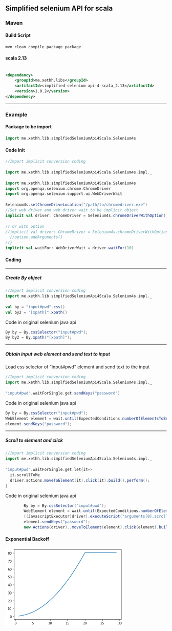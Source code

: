 ## Simplified selenium API for scala

### Maven

#### Build Script
```shell
mvn clean compile package package
```

#### scala 2.13
```xml

<dependency>
    <groupId>me.xethh.libs</groupId>
    <artifactId>simplified-selenium-api-4-scala_2.13</artifactId>
    <version>1.0.2</version>
</dependency>
```
---------------------------
### Example

#### Package to be import
```scala
import me.xethh.lib.simplfiedSeleniumApi4Scala.Selenium4s
```

#### Code Init

```scala
//Import implicit conversion coding

import me.xethh.lib.simplfiedSeleniumApi4Scala.Selenium4s.impl._

import me.xethh.lib.simplfiedSeleniumApi4Scala.Selenium4s
import org.openqa.selenium.chrome.ChromeDriver
import org.openqa.selenium.support.ui.WebDriverWait

Selenium4s.setChromeDriveLocation("/path/to/chromedriver.exe")
//Set web driver and web driver wait to be implicit object
implicit val driver: ChromeDriver = Selenium4s.chromeDriverWithOption()

// Or with option
//implicit val driver: ChromeDriver = Selenium4s.chromeDriverWithOption{option=>
  //option.addArguments()
//}
implicit val waitFor: WebDriverWait = driver.waitFor(10)    
```

#### Coding

-----------------
##### Create By object

```scala
//Import implicit conversion coding
import me.xethh.lib.simplfiedSeleniumApi4Scala.Selenium4s.impl._

val by = "input#pwd".css()
val by2 = "[xpath]".xpath()
```
Code in original selenium java api 
```java
By by = By.cssSelector("input#pwd");
By by2 = By.xpath("[xpath]");
```
-----------------
##### Obtain input web element and send text to input
Load css selector of "input#pwd" element and send text to the input
```scala
//Import implicit conversion coding
import me.xethh.lib.simplfiedSeleniumApi4Scala.Selenium4s.impl._

"input#pwd".waitForSingle.get.sendKeys("password")
```

Code in original selenium java api 
```java
By by = By.cssSelector("input#pwd");
WebElement element = wait.until(ExpectedConditions.numberOfElementsToBe(by, 1)).get(0);
element.sendKeys("password");
```
-----------------
##### Scroll to element and click
```scala
//Import implicit conversion coding
import me.xethh.lib.simplfiedSeleniumApi4Scala.Selenium4s.impl._

"input#pwd".waitForSingle.get.let{it=>
  it.scrollToMe
  driver.actions.moveToElement(it).click(it).build().perform();
}
```
Code in original selenium java api 
```java
        By by = By.cssSelector("input#pwd");
        WebElement element = wait.until(ExpectedConditions.numberOfElementsToBe(by, 1)).get(0);
        ((JavascriptExecutor)driver).executeScript("arguments[0].scrollIntoView()",element)
        element.sendKeys("password");
        new Actions(driver)..moveToElement(element).click(element).build().perform()
```

#### Exponential Backoff
![Exponential Backoff](./image/exponentialBackoff.png)
